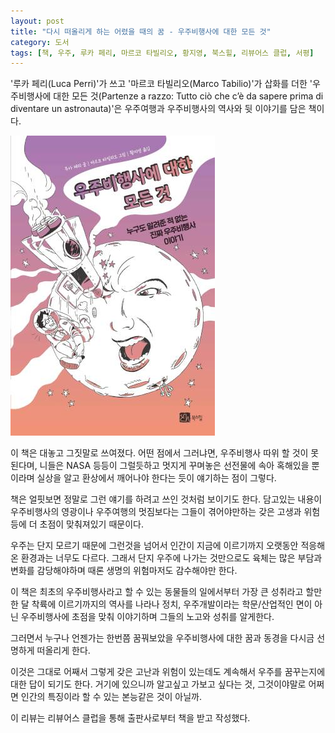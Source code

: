 ```yaml
---
layout: post
title: "다시 떠올리게 하는 어렸을 때의 꿈 - 우주비행사에 대한 모든 것"
category: 도서
tags: [책, 우주, 루카 페리, 마르코 타빌리오, 황지영, 북스힐, 리뷰어스 클럽, 서평]
---
```


'루카 페리(Luca Perri)'가 쓰고
'마르코 타빌리오(Marco Tabilio)'가 삽화를 더한
'우주비행사에 대한 모든 것(Partenze a razzo: Tutto ciò che c’è da sapere prima di diventare un astronauta)'은
우주여행과 우주비행사의 역사와 뒷 이야기를 담은 책이다.

![표지](/images/book/partenze-a-razzo-book-h480.jpg)

이 책은 대놓고 그짓말로 쓰여졌다.
어떤 점에서 그러냐면, 우주비행사 따위 할 것이 못된다며,
니들은 NASA 등등이 그럴듯하고 멋지게 꾸며놓은 선전물에 속아 혹해있을 뿐이라며
실상을 알고 환상에서 깨어나야 한다는 듯이 얘기하는 점이 그렇다.

책은 얼핏보면 정말로 그런 얘기를 하려고 쓰인 것처럼 보이기도 한다.
담고있는 내용이 우주비행사의 영광이나 우주여행의 멋짐보다는
그들이 겪어야만하는 갖은 고생과 위험 등에 더 초점이 맞춰져있기 때문이다.

우주는 단지 모르기 때문에 그런것을 넘어서
인간이 지금에 이르기까지 오랫동안 적응해온 환경과는 너무도 다르다.
그래서 단지 우주에 나가는 것만으로도 육체는 많은 부담과 변화를 감당해야하며
때론 생명의 위험마저도 감수해야만 한다.

이 책은 최초의 우주비행사라고 할 수 있는 동물들의 일에서부터
가장 큰 성취라고 할만한 달 착륙에 이르기까지의 역사를
나라나 정치, 우주개발이라는 학문/산업적인 면이 아닌
우주비행사에 초점을 맞춰 이야기하며
그들의 노고와 성취를 알게한다.

그러면서 누구나 언젠가는 한번쯤 꿈꿔보았을 우주비행사에 대한 꿈과 동경을 다시금 선명하게 떠올리게 한다.

이것은 그대로 어째서 그렇게 갖은 고난과 위험이 있는데도
계속해서 우주를 꿈꾸는지에 대한 답이 되기도 한다.
거기에 있으니까 알고싶고 가보고 싶다는 것,
그것이야말로 어쩌면 인간의 특징이라 할 수 있는 본능같은 것이 아닐까.



<div class="im im-info">
이 리뷰는 리뷰어스 클럽을 통해 출판사로부터 책을 받고 작성했다.
</div>
